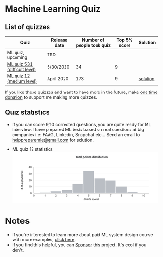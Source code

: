 # Machine Learning Quiz

## List of quizzes

| Quiz | Release date | Number of people took quiz | Top 5% score | Solution |
| ------------- | ------------- |------------- |------------- |------------- |
|ML quiz, upcoming | TBD |  | | |
|[ML quiz 531 (difficult level)](https://forms.gle/dLK8TE6NLoWNU1LV6)| 5/30/2020 | 34 | 9 | |
|[ML quiz 12 (medium level)](https://forms.gle/aieiHULBTHRYpNH59)| April 2020 | 173 | 9 | [solution](https://rebrand.ly/ml_solution)

If you like these quizzes and want to have more in the future, make [one time donation](https://www.paypal.com/paypalme/MLinterviews) to support me making more quizzes. 

## Quiz statistics
* If you can score 9/10 corrected questions, you are quite ready for ML interview. I have prepared ML tests based on real questions at big companies i.e: FAAG, Linkedin, Snapchat etc... Send an email to helppreparemle@gmail.com for solution. 

* ML quiz 12 statistics
![Score distribution](images/score1.png)

# Notes
* If you're interested to learn more about paid ML system design course with more examples, [click here](course.md).
* If you find this helpful, you can [Sponsor](https://github.com/sponsors/khangich) this project. It's cool if you don't. 

